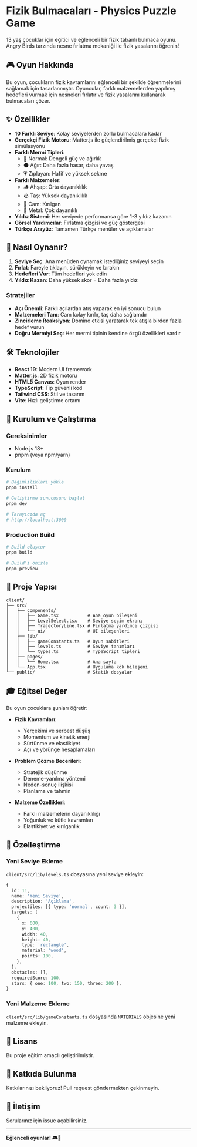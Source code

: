 # Fizik Bulmacaları - Physics Puzzle Game

13 yaş çocuklar için eğitici ve eğlenceli bir fizik tabanlı bulmaca oyunu. Angry Birds tarzında nesne fırlatma mekaniği ile fizik yasalarını öğrenin!

## 🎮 Oyun Hakkında

Bu oyun, çocukların fizik kavramlarını eğlenceli bir şekilde öğrenmelerini sağlamak için tasarlanmıştır. Oyuncular, farklı malzemelerden yapılmış hedefleri vurmak için nesneleri fırlatır ve fizik yasalarını kullanarak bulmacaları çözer.

## ✨ Özellikler

- **10 Farklı Seviye**: Kolay seviyelerden zorlu bulmacalara kadar
- **Gerçekçi Fizik Motoru**: Matter.js ile güçlendirilmiş gerçekçi fizik simülasyonu
- **Farklı Mermi Tipleri**:
  - 🔴 Normal: Dengeli güç ve ağırlık
  - ⚫ Ağır: Daha fazla hasar, daha yavaş
  - 💗 Zıplayan: Hafif ve yüksek sekme
- **Farklı Malzemeler**:
  - 🪵 Ahşap: Orta dayanıklılık
  - 🪨 Taş: Yüksek dayanıklılık
  - 💎 Cam: Kırılgan
  - 🔩 Metal: Çok dayanıklı
- **Yıldız Sistemi**: Her seviyede performansa göre 1-3 yıldız kazanın
- **Görsel Yardımcılar**: Fırlatma çizgisi ve güç göstergesi
- **Türkçe Arayüz**: Tamamen Türkçe menüler ve açıklamalar

## 🎯 Nasıl Oynanır?

1. **Seviye Seç**: Ana menüden oynamak istediğiniz seviyeyi seçin
2. **Fırlat**: Fareyle tıklayın, sürükleyin ve bırakın
3. **Hedefleri Vur**: Tüm hedefleri yok edin
4. **Yıldız Kazan**: Daha yüksek skor = Daha fazla yıldız

### Stratejiler

- **Açı Önemli**: Farklı açılardan atış yaparak en iyi sonucu bulun
- **Malzemeleri Tanı**: Cam kolay kırılır, taş daha sağlamdır
- **Zincirleme Reaksiyon**: Domino etkisi yaratarak tek atışla birden fazla hedef vurun
- **Doğru Mermiyi Seç**: Her mermi tipinin kendine özgü özellikleri vardır

## 🛠️ Teknolojiler

- **React 19**: Modern UI framework
- **Matter.js**: 2D fizik motoru
- **HTML5 Canvas**: Oyun render
- **TypeScript**: Tip güvenli kod
- **Tailwind CSS**: Stil ve tasarım
- **Vite**: Hızlı geliştirme ortamı

## 🚀 Kurulum ve Çalıştırma

### Gereksinimler

- Node.js 18+
- pnpm (veya npm/yarn)

### Kurulum

```bash
# Bağımlılıkları yükle
pnpm install

# Geliştirme sunucusunu başlat
pnpm dev

# Tarayıcıda aç
# http://localhost:3000
```

### Production Build

```bash
# Build oluştur
pnpm build

# Build'i önizle
pnpm preview
```

## 📁 Proje Yapısı

```
client/
├── src/
│   ├── components/
│   │   ├── Game.tsx           # Ana oyun bileşeni
│   │   ├── LevelSelect.tsx    # Seviye seçim ekranı
│   │   ├── TrajectoryLine.tsx # Fırlatma yardımcı çizgisi
│   │   └── ui/                # UI bileşenleri
│   ├── lib/
│   │   ├── gameConstants.ts   # Oyun sabitleri
│   │   ├── levels.ts          # Seviye tanımları
│   │   └── types.ts           # TypeScript tipleri
│   ├── pages/
│   │   └── Home.tsx           # Ana sayfa
│   └── App.tsx                # Uygulama kök bileşeni
└── public/                    # Statik dosyalar
```

## 🎓 Eğitsel Değer

Bu oyun çocuklara şunları öğretir:

- **Fizik Kavramları**:
  - Yerçekimi ve serbest düşüş
  - Momentum ve kinetik enerji
  - Sürtünme ve elastikiyet
  - Açı ve yörünge hesaplamaları

- **Problem Çözme Becerileri**:
  - Stratejik düşünme
  - Deneme-yanılma yöntemi
  - Neden-sonuç ilişkisi
  - Planlama ve tahmin

- **Malzeme Özellikleri**:
  - Farklı malzemelerin dayanıklılığı
  - Yoğunluk ve kütle kavramları
  - Elastikiyet ve kırılganlık

## 🎨 Özelleştirme

### Yeni Seviye Ekleme

`client/src/lib/levels.ts` dosyasına yeni seviye ekleyin:

```typescript
{
  id: 11,
  name: 'Yeni Seviye',
  description: 'Açıklama',
  projectiles: [{ type: 'normal', count: 3 }],
  targets: [
    {
      x: 600,
      y: 400,
      width: 40,
      height: 40,
      type: 'rectangle',
      material: 'wood',
      points: 100,
    },
  ],
  obstacles: [],
  requiredScore: 100,
  stars: { one: 100, two: 150, three: 200 },
}
```

### Yeni Malzeme Ekleme

`client/src/lib/gameConstants.ts` dosyasında `MATERIALS` objesine yeni malzeme ekleyin.

## 📝 Lisans

Bu proje eğitim amaçlı geliştirilmiştir.

## 🤝 Katkıda Bulunma

Katkılarınızı bekliyoruz! Pull request göndermekten çekinmeyin.

## 📧 İletişim

Sorularınız için issue açabilirsiniz.

---

**Eğlenceli oyunlar! 🎮🎯**


